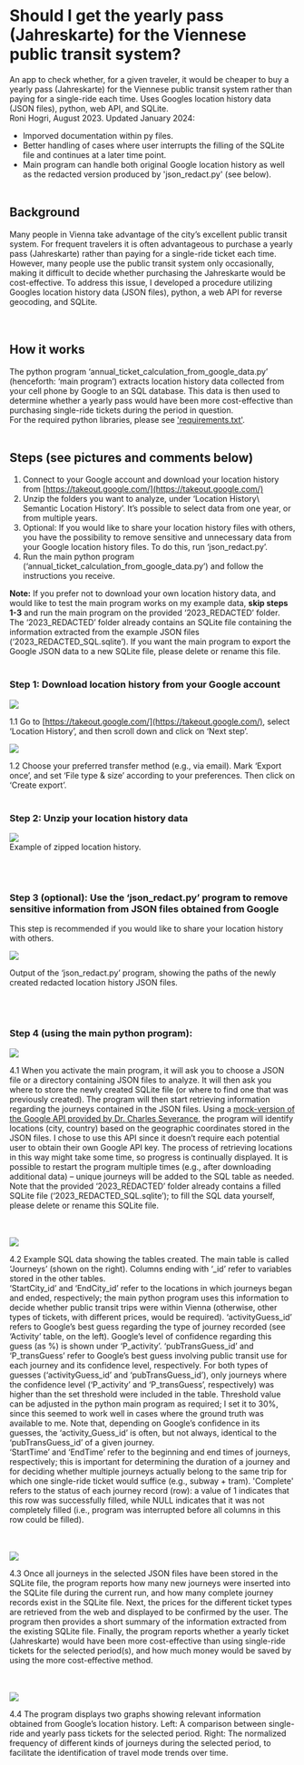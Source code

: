 # Should I get the yearly pass (Jahreskarte) for the Viennese public transit system? 
An app to check whether, for a given traveler, it would be cheaper to buy a yearly pass (Jahreskarte) for the Viennese public transit system rather than paying for a single-ride each time. Uses Googles location history data (JSON files), python, web API, and SQLite.  
Roni Hogri, August 2023. 
Updated January 2024:
- Imporved documentation within py files.
- Better handling of cases where user interrupts the filling of the SQLite file and continues at a later time point.
- Main program can handle both original Google location history as well as the redacted version produced by 'json_redact.py' (see below).
<br><br>

## Background
Many people in Vienna take advantage of the city’s excellent public transit system. For frequent travelers it is often advantageous to purchase a yearly pass (Jahreskarte) rather than paying for a single-ride ticket each time. However, many people use the public transit system only occasionally, making it difficult to decide whether purchasing the Jahreskarte would be cost-effective. To address this issue, I developed a procedure utilizing Googles location history data (JSON files), python, a web API for reverse geocoding, and SQLite.   
<br><br>
## How it works
The python program ‘annual_ticket_calculation_from_google_data.py’ (henceforth: ‘main program’) extracts location history data collected from your cell phone by Google to an SQL database. This data is then used to determine whether a yearly pass would have been more cost-effective than purchasing single-ride tickets during the period in question.   
For the required python libraries, please see ['requirements.txt'](https://github.com/ronihogri/Should-I-get-a-yearly-ticket-for-the-public-transit-system-in-Vienna-python-JSON-SQL-API/blob/main/requirements.txt).
<br><br>
## Steps (see pictures and comments below)
1.	Connect to your Google account and download your location history from [https://takeout.google.com/](https://takeout.google.com/)
2.	Unzip the folders you want to analyze, under ‘Location History\ Semantic Location History’. It’s possible to select data from one year, or from multiple years. 
3.	Optional: If you would like to share your location history files with others, you have the possibility to remove sensitive and unnecessary data from your Google location history files. To do this, run ‘json_redact.py’. 
4.	Run the main python program (‘annual_ticket_calculation_from_google_data.py’) and follow the instructions you receive.
    
**Note:** If you prefer not to download your own location history data, and would like to test the main program works on my example data, **skip steps 1-3** and run the main program on the provided ‘2023_REDACTED’ folder. The ‘2023_REDACTED’ folder already contains an SQLite file containing the information extracted from the example JSON files (‘2023_REDACTED_SQL.sqlite’). If you want the main program to export the Google JSON data to a new SQLite file, please delete or rename this file.
<br><br>
### Step 1: Download location history from your Google account

  ![](https://github.com/ronihogri/Should-I-get-a-yearly-ticket-for-the-public-transit-system-in-Vienna-python-JSON-SQL-API/blob/main/images/download%20location%20history.png) 
  
  1.1 Go to [https://takeout.google.com/](https://takeout.google.com/), select ‘Location History’, and then scroll down and click on ‘Next step’. 
    

  ![](https://github.com/ronihogri/Should-I-get-a-yearly-ticket-for-the-public-transit-system-in-Vienna-python-JSON-SQL-API/blob/main/images/download%20location%20history2.png) 
  
  1.2 Choose your preferred transfer method (e.g., via email). Mark ‘Export once’, and set ‘File type & size’ according to your preferences. Then click on ‘Create export’.
<br><br>
### Step 2: Unzip your location history data

  ![](https://github.com/ronihogri/Should-I-get-a-yearly-ticket-for-the-public-transit-system-in-Vienna-python-JSON-SQL-API/blob/main/images/unzip.png)  
  Example of zipped location history.

<br><br>
### Step 3 (optional): Use the ‘json_redact.py’ program to remove sensitive information from JSON files obtained from Google
This step is recommended if you would like to share your location history with others.
  
  ![](https://github.com/ronihogri/Should-I-get-a-yearly-ticket-for-the-public-transit-system-in-Vienna-python-JSON-SQL-API/blob/main/images/json_redact.png) 
  
  Output of the ‘json_redact.py’ program, showing the paths of the newly created redacted location history JSON files.

<br><br>
### Step 4 (using the main python program):

  ![](https://github.com/ronihogri/Should-I-get-a-yearly-ticket-for-the-public-transit-system-in-Vienna-python-JSON-SQL-API/blob/main/images/cmd_retrieving.png) 

  4.1 When you activate the main program, it will ask you to choose a JSON file or a directory containing JSON files to analyze. It will then ask you where to store the newly created SQLite file (or where to find one that was previously created). The program will then start retrieving information regarding the journeys contained in the JSON files. Using a [mock-version of the Google API provided by Dr. Charles Severance](http://py4e-data.dr-chuck.net/json?), the program will identify locations (city, country) based on the geographic coordinates stored in the JSON files. I chose to use this API since it doesn’t require each potential user to obtain their own Google API key. The process of retrieving locations in this way might take some time, so progress is continually displayed. It is possible to restart the program multiple times (e.g., after downloading additional data) – unique journeys will be added to the SQL table as needed. Note that the provided ‘2023_REDACTED’ folder already contains a filled SQLite file (‘2023_REDACTED_SQL.sqlite’); to fill the SQL data yourself, please delete or rename this SQLite file.

<br><br>
  ![](https://github.com/ronihogri/Should-I-get-a-yearly-ticket-for-the-public-transit-system-in-Vienna-python-JSON-SQL-API/blob/main/images/sql_tables.png) 

  4.2 Example SQL data showing the tables created. The main table is called ‘Journeys’ (shown on the right). Columns ending with ‘_id’ refer to variables stored in the other tables.   
  ‘StartCity_id’ and ‘EndCity_id’ refer to the locations in which journeys began and ended, respectively; the main python program uses this information to decide whether public transit trips were within Vienna (otherwise, other types of tickets, with different prices, would be required). 
‘activityGuess_id’ refers to Google’s best guess regarding the type of journey recorded (see ‘Activity’ table, on the left). Google’s level of confidence regarding this guess (as %) is shown under ‘P_activity’. ‘pubTransGuess_id’ and ‘P_transGuess’ refer to Google’s best guess involving public transit use for each journey and its confidence level, respectively. For both types of guesses (‘activityGuess_id’ and ‘pubTransGuess_id’), only journeys where the confidence level (‘P_activity’ and ‘P_transGuess’, respectively) was higher than the set threshold were included in the table. Threshold value can be adjusted in the python main program as required; I set it to 30%, since this seemed to work well in cases where the ground truth was available to me. Note that, depending on Google’s confidence in its guesses, the ‘activity_Guess_id’ is often, but not always, identical to the ‘pubTransGuess_id’ of a given journey.  
  ‘StartTime’ and ‘EndTime’ refer to the beginning and end times of journeys, respectively; this is important for determining the duration of a journey and for deciding whether multiple journeys actually belong to the same trip for which one single-ride ticket would suffice (e.g., subway + tram). 
  'Complete' refers to the status of each journey record (row): a value of 1 indicates that this row was successfully filled, while NULL indicates that it was not completely filled (i.e., program was interrupted before all columns in this row could be filled). 

<br><br>
  ![](https://github.com/ronihogri/Should-I-get-a-yearly-ticket-for-the-public-transit-system-in-Vienna-python-JSON-SQL-API/blob/main/images/cmd_summary.png) 
  
  4.3 Once all journeys in the selected JSON files have been stored in the SQLite file, the program reports how many new journeys were inserted into the SQLite file during the current run, and how many complete journey records exist in the SQLite file. Next, the prices for the different ticket types are retrieved from the web and displayed to be confirmed by the user. The program then provides a short summary of the information extracted from the existing SQLite file. Finally, the program reports whether a yearly ticket (Jahreskarte) would have been more cost-effective than using single-ride tickets for the selected period(s), and how much money would be saved by using the more cost-effective method. 

<br><br>
  ![](https://github.com/ronihogri/Should-I-get-a-yearly-ticket-for-the-public-transit-system-in-Vienna-python-JSON-SQL-API/blob/main/images/cmd_plots.png) 
  
  4.4 The program displays two graphs showing relevant information obtained from Google’s location history. Left: A comparison between single-ride and yearly pass tickets for the selected period. Right: The normalized frequency of different kinds of journeys during the selected period, to facilitate the identification of travel mode trends over time. 
